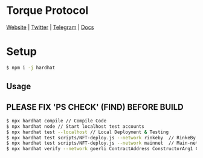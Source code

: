 # Torque Protocol

[Website](https://torque.fi) | [Twitter](https://twitter.com/torquefi) | [Telegram](https://t.me/torquefi) | [Docs](https://docs.torque.fi)


# Setup

```sh
$ npm i -j hardhat
```

## Usage
## PLEASE FIX 'PS CHECK' (FIND) BEFORE BUILD
```sh
$ npx hardhat compile // Compile Code
$ npx hardhat node // Start localhost test accounts
$ npx hardhat test --localhost // Local Deployment & Testing
$ npx hardhat test scripts/NFT-deploy.js --network rinkeby  // RinkeBy Testnet Deployment
$ npx hardhat test scripts/NFT-deploy.js --network mainnet  // Main-net Deployment
$ npx hardhat verify --network goerli ContractAddress ConstructorArg1 ConstructorArg2 ....
```